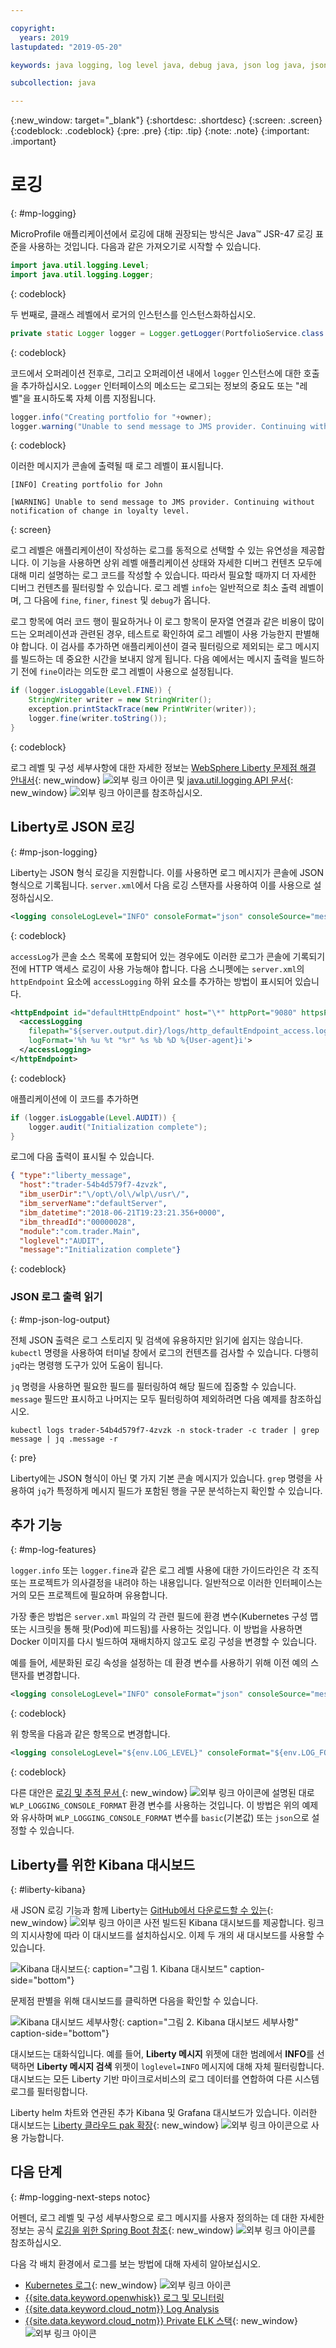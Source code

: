 ```yaml
---

copyright:
  years: 2019
lastupdated: "2019-05-20"

keywords: java logging, log level java, debug java, json log java, json log help, kibana liberty, liberty messages

subcollection: java

---
```


{:new_window: target="_blank"}
{:shortdesc: .shortdesc}
{:screen: .screen}
{:codeblock: .codeblock}
{:pre: .pre}
{:tip: .tip}
{:note: .note}
{:important: .important}

# 로깅
{: #mp-logging}

MicroProfile 애플리케이션에서 로깅에 대해 권장되는 방식은 Java&trade; JSR-47 로깅 표준을 사용하는 것입니다. 다음과 같은 가져오기로 시작할 수 있습니다.

```java
import java.util.logging.Level;
import java.util.logging.Logger;
```
{: codeblock}

두 번째로, 클래스 레벨에서 로거의 인스턴스를 인스턴스화하십시오.

```java
private static Logger logger = Logger.getLogger(PortfolioService.class.getName());
```
{: codeblock}

코드에서 오퍼레이션 전후로, 그리고 오퍼레이션 내에서 `logger` 인스턴스에 대한 호출을 추가하십시오. `Logger` 인터페이스의 메소드는 로그되는 정보의 중요도 또는 "레벨"을 표시하도록 자체 이름 지정됩니다.

```java
logger.info("Creating portfolio for "+owner);
logger.warning("Unable to send message to JMS provider. Continuing without notification of change in loyalty level.");
```
{: codeblock}

이러한 메시지가 콘솔에 출력될 때 로그 레벨이 표시됩니다.

```
[INFO] Creating portfolio for John

[WARNING] Unable to send message to JMS provider. Continuing without notification of change in loyalty level.
```
{: screen}

로그 레벨은 애플리케이션이 작성하는 로그를 동적으로 선택할 수 있는 유연성을 제공합니다. 이 기능을 사용하면 상위 레벨 애플리케이션 상태와 자세한 디버그 컨텐츠 모두에 대해 미리 설명하는 로그 코드를 작성할 수 있습니다. 따라서 필요할 때까지 더 자세한 디버그 컨텐츠를 필터링할 수 있습니다. 로그 레벨 `info`는 일반적으로 최소 출력 레벨이며, 그 다음에 `fine`, `finer`, `finest` 및 `debug`가 옵니다.

로그 항목에 여러 코드 행이 필요하거나 이 로그 항목이 문자열 연결과 같은 비용이 많이 드는 오퍼레이션과 관련된 경우, 테스트로 확인하여 로그 레벨이 사용 가능한지 판별해야 합니다. 이 검사를 추가하면 애플리케이션이 결국 필터링으로 제외되는 로그 메시지를 빌드하는 데 중요한 시간을 보내지 않게 됩니다. 다음 예에서는 메시지 출력을 빌드하기 전에 `fine`이라는 의도한 로그 레벨이 사용으로 설정됩니다.

```java
if (logger.isLoggable(Level.FINE)) {
    StringWriter writer = new StringWriter();
    exception.printStackTrace(new PrintWriter(writer));
    logger.fine(writer.toString());
}
```
{: codeblock}

로그 레벨 및 구성 세부사항에 대한 자세한 정보는 [WebSphere Liberty 문제점 해결 안내서](https://www.ibm.com/support/knowledgecenter/SSEQTP_liberty/com.ibm.websphere.wlp.doc/ae/rwlp_logging.html){: new_window} ![외부 링크 아이콘](../icons/launch-glyph.svg "외부 링크 아이콘") 및 [java.util.logging API 문서](https://docs.oracle.com/javase/8/docs/api/java/util/logging/package-summary.html){: new_window} ![외부 링크 아이콘](../icons/launch-glyph.svg "외부 링크 아이콘")를 참조하십시오.

## Liberty로 JSON 로깅
{: #mp-json-logging}

Liberty는 JSON 형식 로깅을 지원합니다. 이를 사용하면 로그 메시지가 콘솔에 JSON 형식으로 기록됩니다. `server.xml`에서 다음 로깅 스탠자를 사용하여 이를 사용으로 설정하십시오.

```xml
<logging consoleLogLevel="INFO" consoleFormat="json" consoleSource="message,trace,accessLog,ffdc" />
```
{: codeblock}

`accessLog`가 콘솔 소스 목록에 포함되어 있는 경우에도 이러한 로그가 콘솔에 기록되기 전에 HTTP 액세스 로깅이 사용 가능해야 합니다. 다음 스니펫에는 `server.xml`의 `httpEndpoint` 요소에 `accessLogging` 하위 요소를 추가하는 방법이 표시되어 있습니다.

```xml
<httpEndpoint id="defaultHttpEndpoint" host="\*" httpPort="9080" httpsPort="9443">
  <accessLogging
    filepath="${server.output.dir}/logs/http_defaultEndpoint_access.log"
    logFormat='%h %u %t "%r" %s %b %D %{User-agent}i'>
  </accessLogging>
</httpEndpoint>
```
{: codeblock}

애플리케이션에 이 코드를 추가하면

```java
if (logger.isLoggable(Level.AUDIT)) {
    logger.audit("Initialization complete");
}
```

로그에 다음 출력이 표시될 수 있습니다.

```json
{ "type":"liberty_message",
  "host":"trader-54b4d579f7-4zvzk",
  "ibm_userDir":"\/opt\/ol\/wlp\/usr\/",
  "ibm_serverName":"defaultServer",
  "ibm_datetime":"2018-06-21T19:23:21.356+0000",
  "ibm_threadId":"00000028",
  "module":"com.trader.Main",
  "loglevel":"AUDIT",
  "message":"Initialization complete"}
```
{: codeblock}

### JSON 로그 출력 읽기
{: #mp-json-log-output}

전체 JSON 출력은 로그 스토리지 및 검색에 유용하지만 읽기에 쉽지는 않습니다. `kubectl` 명령을 사용하여 터미널 창에서 로그의 컨텐츠를 검사할 수 있습니다. 다행히 `jq`라는 명령행 도구가 있어 도움이 됩니다.

`jq` 명령을 사용하면 필요한 필드를 필터링하여 해당 필드에 집중할 수 있습니다. `message` 필드만 표시하고 나머지는 모두 필터링하여 제외하려면 다음 예제를 참조하십시오.

```
kubectl logs trader-54b4d579f7-4zvzk -n stock-trader -c trader | grep message | jq .message -r
```
{: pre}

Liberty에는 JSON 형식이 아닌 몇 가지 기본 콘솔 메시지가 있습니다. `grep` 명령을 사용하여 `jq`가 특정하게 메시지 필드가 포함된 행을 구문 분석하는지 확인할 수 있습니다.

## 추가 기능
{: #mp-log-features}

`logger.info` 또는 `logger.fine`과 같은 로그 레벨 사용에 대한 가이드라인은 각 조직 또는 프로젝트가 의사결정을 내려야 하는 내용입니다. 일반적으로 이러한 인터페이스는 거의 모든 프로젝트에 필요하며 유용합니다.

가장 좋은 방법은 `server.xml` 파일의 각 관련 필드에 환경 변수(Kubernetes 구성 맵 또는 시크릿을 통해 팟(Pod)에 피드됨)를 사용하는 것입니다. 이 방법을 사용하면 Docker 이미지를 다시 빌드하여 재배치하지 않고도 로깅 구성을 변경할 수 있습니다.

예를 들어, 세분화된 로깅 속성을 설정하는 데 환경 변수를 사용하기 위해 이전 예의 스탠자를 변경합니다.

```xml
<logging consoleLogLevel="INFO" consoleFormat="json" consoleSource="message,trace,accessLog,ffdc" />
```
{: codeblock}

위 항목을 다음과 같은 항목으로 변경합니다.

```xml
<logging consoleLogLevel="${env.LOG_LEVEL}" consoleFormat="${env.LOG_FORMAT}" consoleSource="${env.LOG_SOURCE}" />
```
{: codeblock}

다른 대안은 [로깅 및 추적 문서 ](https://www.ibm.com/support/knowledgecenter/SSEQTP_liberty/com.ibm.websphere.wlp.doc/ae/rwlp_logging.html){: new_window} ![외부 링크 아이콘](../icons/launch-glyph.svg "외부 링크 아이콘")에 설명된 대로 `WLP_LOGGING_CONSOLE_FORMAT` 환경 변수를 사용하는 것입니다. 이 방법은 위의 예제와 유사하며 `WLP_LOGGING_CONSOLE_FORMAT` 변수를 `basic`(기본값) 또는 `json`으로 설정할 수 있습니다.

## Liberty를 위한 Kibana 대시보드
{: #liberty-kibana}

새 JSON 로깅 기능과 함께 Liberty는 [GitHub에서 다운로드할 수 있는](https://www.ibm.com/support/knowledgecenter/en/SSEQTP_liberty/com.ibm.websphere.wlp.doc/ae/twlp_icp_json_logging.html){: new_window} ![외부 링크 아이콘](../icons/launch-glyph.svg "외부 링크 아이콘") 사전 빌드된 Kibana 대시보드를 제공합니다. 링크의 지시사항에 따라 이 대시보드를 설치하십시오. 이제 두 개의 새 대시보드를 사용할 수 있습니다.

![Kibana 대시보드](images/microprofile-logging-image4.png "Kibana 대시보드"){: caption="그림 1. Kibana 대시보드" caption-side="bottom"}

문제점 판별을 위해 대시보드를 클릭하면 다음을 확인할 수 있습니다.

![Kibana 대시보드 세부사항](images/microprofile-logging-image5.png "Kibana 대시보드 세부사항"){: caption="그림 2. Kibana 대시보드 세부사항" caption-side="bottom"}

대시보드는 대화식입니다. 예를 들어, **Liberty 메시지** 위젯에 대한 범례에서 **INFO**를 선택하면 **Liberty 메시지 검색** 위젯이 `loglevel=INFO` 메시지에 대해 자체 필터링합니다. 대시보드는 모든 Liberty 기반 마이크로서비스의 로그 데이터를 연합하여 다른 시스템 로그를 필터링합니다.

Liberty helm 차트와 연관된 추가 Kibana 및 Grafana 대시보드가 있습니다. 이러한 대시보드는 [Liberty 클라우드 pak 확장](https://github.com/IBM/charts/tree/master/stable/ibm-websphere-liberty/ibm_cloud_pak/pak_extensions/dashboards){: new_window} ![외부 링크 아이콘](../icons/launch-glyph.svg "외부 링크 아이콘")으로 사용 가능합니다.

## 다음 단계
{: #mp-logging-next-steps notoc}

어펜더, 로그 레벨 및 구성 세부사항으로 로그 메시지를 사용자 정의하는 데 대한 자세한 정보는 공식 [로깅을 위한 Spring Boot 참조](https://docs.spring.io/spring-boot/docs/current/reference/html/howto-logging.html){: new_window} ![외부 링크 아이콘](../icons/launch-glyph.svg "외부 링크 아이콘")를 참조하십시오.

다음 각 배치 환경에서 로그를 보는 방법에 대해 자세히 알아보십시오.

* [Kubernetes 로그](https://kubernetes.io/docs/concepts/cluster-administration/logging/){: new_window} ![외부 링크 아이콘](../icons/launch-glyph.svg "외부 링크 아이콘")
* [{{site.data.keyword.openwhisk}} 로그 및 모니터링](/docs/openwhisk?topic=cloud-functions-openwhisk_logs#openwhisk_logs)
* [{{site.data.keyword.cloud_notm}} Log Analysis](/docs/services/CloudLogAnalysis?topic=cloudloganalysis-log_analysis_ov#log_analysis_ov)
* [{{site.data.keyword.cloud_notm}} Private ELK 스택](https://www.ibm.com/support/knowledgecenter/en/SSBS6K_2.1.0.2/manage_metrics/logging_elk.html){: new_window} ![외부 링크 아이콘](../icons/launch-glyph.svg "외부 링크 아이콘")
